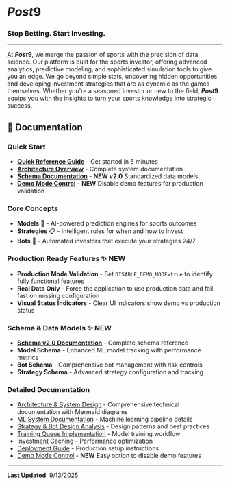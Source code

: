# ***Post*9**

### **Stop Betting. Start Investing.**

---

At ***Post*9**, we merge the passion of sports with the precision of data science. Our platform is built for the sports investor, offering advanced analytics, predictive modeling, and sophisticated simulation tools to give you an edge. We go beyond simple stats, uncovering hidden opportunities and developing investment strategies that are as dynamic as the games themselves. Whether you're a seasoned investor or new to the field, ***Post*9** equips you with the insights to turn your sports knowledge into strategic success.

## 📖 Documentation

### Quick Start
- **[Quick Reference Guide](QUICK_REFERENCE_GUIDE.md)** - Get started in 5 minutes
- **[Architecture Overview](ARCHITECTURE_AND_SYSTEM_DESIGN.md)** - Complete system documentation
- **[Schema Documentation](SCHEMA_DOCUMENTATION.md)** - **NEW v2.0** Standardized data models
- **[Demo Mode Control](DEMO_MODE_CONTROL.md)** - **NEW** Disable demo features for production validation

### Core Concepts
- **Models** 🤖 - AI-powered prediction engines for sports outcomes
- **Strategies** 📋 - Intelligent rules for when and how to invest
- **Bots** 🚀 - Automated investors that execute your strategies 24/7

### Production Ready Features ✨ **NEW**
- **Production Mode Validation** - Set `DISABLE_DEMO_MODE=true` to identify fully functional features
- **Real Data Only** - Force the application to use production data and fail fast on missing configuration
- **Visual Status Indicators** - Clear UI indicators show demo vs production status

### Schema & Data Models ✨ **NEW**
- **[Schema v2.0 Documentation](SCHEMA_DOCUMENTATION.md)** - Complete schema reference
- **Model Schema** - Enhanced ML model tracking with performance metrics
- **Bot Schema** - Comprehensive bot management with risk controls
- **Strategy Schema** - Advanced strategy configuration and tracking

### Detailed Documentation
- [Architecture & System Design](ARCHITECTURE_AND_SYSTEM_DESIGN.md) - Comprehensive technical documentation with Mermaid diagrams
- [ML System Documentation](ML_SYSTEM_DOCUMENTATION.md) - Machine learning pipeline details
- [Strategy & Bot Design Analysis](STRATEGY_AND_BOT_DESIGN_ANALYSIS.md) - Design patterns and best practices
- [Training Queue Implementation](TRAINING_QUEUE_IMPLEMENTATION.md) - Model training workflow
- [Investment Caching](INVESTMENT_CACHING_README.md) - Performance optimization
- [Deployment Guide](DEPLOYMENT.md) - Production setup instructions
- [Demo Mode Control](DEMO_MODE_CONTROL.md) - **NEW** Easy option to disable demo features

---

**Last Updated**: 9/13/2025
